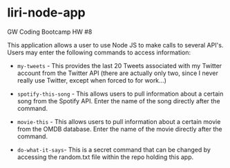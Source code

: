 # liri-node-app
GW Coding Bootcamp HW #8

This application allows a user to use Node JS to make calls to several API's. Users may enter the following commands to access information:

* `my-tweets` - This provides the last 20 Tweets associated with my Twitter account from the Twitter API (there are actually only two, since I never really use Twitter, except when forced to for work...)

* `spotify-this-song` - This allows users to pull information about a certain song from the Spotify API. Enter the name of the song directly after the command.

* `movie-this` - This allows users to pull information about a certain movie from the OMDB database. Enter the name of the movie directly after the command.

* `do-what-it-says`- This is a secret command that can be changed by accessing the random.txt file within the repo holding this app.
